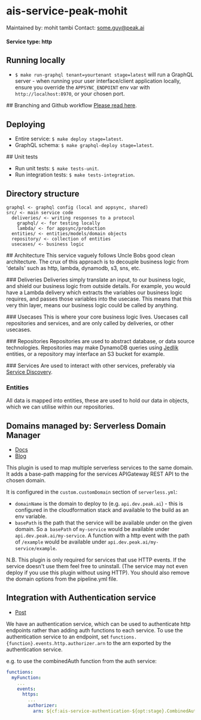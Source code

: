 # ais-service-peak-mohit
Maintained by: mohit tambi
Contact: some.guy@peak.ai

#### Service type: http

## Running locally
- `$ make run-graphql tenant=yourtenant stage=latest` will run a GraphQL server - when running your user interface/client application locally, ensure you override the `APPSYNC_ENDPOINT` env var with `http://localhost:8970`, or your chosen port.

## Branching and Github workflow
[Please read here](https://peak-bi.atlassian.net/wiki/spaces/PE/pages/723681318/Github+Workflow+Peak).

## Deploying
- Entire service: `$ make deploy stage=latest`.
- GraphQL schema: `$ make graphql-deploy stage=latest`.

## Unit tests
- Run unit tests: `$ make tests-unit`.
- Run integration tests: `$ make tests-integration`.


## Directory structure
```
graphql <- graphql config (local and appsync, shared)
src/ <- main service code
  deliveries/ <- writing responses to a protocol
    graphql/ <- for testing locally
    lambda/ <- for appsync/production
  entities/ <- entities/models/domain objects
  repository/ <- collection of entities
  usecases/ <- business logic
```

## Architecture
This service vaguely follows Uncle Bobs good clean architecture. The crux of this approach is to decouple business logic from 'details' such as http, lambda, dynamodb, s3, sns, etc.

### Deliveries
Deliveries simply translate an input, to our business logic, and shield our business logic from outside details. For example, you would have a Lambda delivery which extracts the variables our business logic requires, and passes those variables into the usecase. This means that this very thin layer, means our business logic could be called by anything.

### Usecases
This is where your core business logic lives. Usecases call repositories and services, and are only called by deliveries, or other usecases.

### Repositories
Repositories are used to abstract database, or data source technologies. Repositories may make DynamoDB queries using [Jedlik](https://github.com/PeakBI/jedlik) entities, or a repository may interface an S3 bucket for example.

### Services
Are used to interact with other services, preferably via [Service Discovery](https://github.com/PeakBI/ais-service-discovery).

### Entities
All data is mapped into entities, these are used to hold our data in objects, which we can utilise within our repositories.

## Domains managed by: Serverless Domain Manager
- [Docs](https://github.com/amplify-education/serverless-domain-manager)
- [Blog](https://serverless.com/blog/api-gateway-multiple-services/)


This plugin is used to map multiple serverless services to the same domain. It adds a base-path mapping for the services APIGateway REST API to the chosen domain.

It is configured in the `custom.customDomain` section of `serverless.yml`:

- `domainName` is the domain to deploy to (e.g. `api.dev.peak.ai`) - this is configured in the cloudformation stack and available to the build as an env variable.
- `basePath` is the path that the service will be available under on the given domain. So a` basePath` of `my-service` would be available under `api.dev.peak.ai/my-service`. A function with a http event with the path of `/example` would be available under `api.dev.peak.ai/my-service/example`.

N.B. This plugin is only required for services that use HTTP events. If the service doesn't use them feel free to uninstall. (The service may not even deploy if you use this plugin without using HTTP). You should also remove the domain options from the pipeline.yml file.

## Integration with Authentication service
- [Post](https://forum.serverless.com/t/custom-authorizer-arn-reference/3030/8)

We have an authentication service, which can be used to authenticate http endpoints rather than adding auth functions to each service. To use the authentication service to an endpoint, set `functions.{function}.events.http.authorizer.arn` to the arn exported by the authentication service.

e.g. to use the combinedAuth function from the auth service:

```yaml
functions:
  myFunction:
    ...
    events:
      https:
        ...
        authorizer:
          arn: ${cf:ais-service-authentication-${opt:stage}.CombinedAuthLambdaFunctionQualifiedArn}
```
